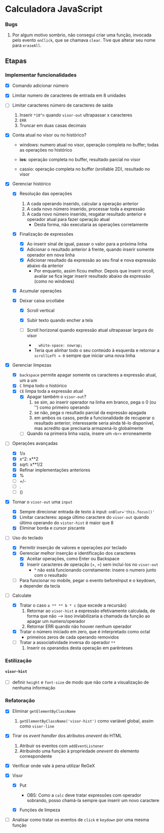 # Calculadora JavaScript

### Bugs

1. Por algum motivo sombrio, não consegui criar uma função, invocada pelo evento `onClick`, que se chamava `clear`. Tive que alterar seu nome para `eraseAll`.

## Etapas

### Implementar funcionalidades

- [x] Comando adicionar número

- [x] Limitar numero de caracteres de entrada em 8 unidades

- [ ] Limitar caracteres número de caracteres de saída

  1. Inserir `*10^n` quando `visor-out` ultrapassar x caracteres 
  2. `ERR`
  3. Truncar em duas casas decimais

- [x] Conta atual no visor ou no histórico?

  * windows: numero atual no visor, operação completa no buffer; todas as operações no histórico

  * **ios**: operação completa no buffer, resultado parcial no visor
  * cassio: operação completa no buffer (srollable 2D), resultado no visor 
  
- [x] Gerenciar histórico

  - [x] Resolução das operações
    1. A cada operando inserido, calcular a operação anterior
    2. A cada novo número inserido, processar toda a expressão
    3. A cada novo número inserido, resgatar resultado anterior e operador atual para fazer operação atual
       * Desta forma, não executaria as operações corretamente

  - [x] Finalização de expressões
    - [x] Ao inserir sinal de igual, passar o valor para a próxima linha
    - [x] Adicionar o resultado anterior à frente, quando inserir somente operador em nova linha
    - [x] Adicionar resultado da expressão ao seu final e nova expressão abaixo da anterior
      * Por enquanto, assim ficou melhor. Depois que inserir srcoll, avaliar se fica legar inserir resultado abaixo da expressão (como no windows) 

  - [x] Acumular operações

  - [x] Deixar caixa srcollabe

    - [x] Scroll vertical

    - [x] Subir texto quando encher a tela

    - [ ] Scroll horizonal quando expressão atual ultrapassar largura do visor

      * `  white-space: nowrap;`

      - Teria que alinhar todo o seu conteúdo à esquerda e retornar a `scrollLeft = 0` sempre que iniciar uma nova linha
  
- [x] Gerenciar limpezas

  - [x] `backspace` permite apagar somente os caracteres a expressão atual, um a um
  - [x] `C` limpa todo o histórico
  - [x] `CE` limpa toda a expressão atual
    - [x] Apagar também o `visor-out`?
      1. se sim, ao inserir operador na linha em branco, pega o 0  (ou '') como primeiro operando
      2. se não, pega o resultado parcial da expressão apagada
      3. em ambos os casos, perde a funcionalidade de recuperar o resultado anterior; interessante seria ainda tê-lo disponível, mas acredito que precisaria armazená-lo globalmente
    - [ ] Quando na primeira linha vazia, insere um `<br>` erroneamente
  
- [ ] Operações avançadas
  - [x] 1/x
  - [x] x^2: x**2
  - [x] sqrt: x**1/2
  - [x] Refinar implementações anteriores
  - [x] %
  - [ ] +/-
  - [ ] .
  - [ ] ()
  
- [x] Tornar o `visor-out` uma `input`

  - [x] Sempre direcionar entrada de texto à input: `onBlur='this.focus()'`
  - [x] Limitar caracteres: apaga último caractere do `visor-out` quando último operando do `vistor-hist` é maior que 8
  - [x] Eliminar borda e cursor piscante

- [ ] Uso do teclado

  - [x] Permitir inserção de valores e operações por teclado
  - [x] Gerenciar melhor inserção e identificação dos caracteres
    - [x] Aceitar operações, como Enter ou Backspace
    - [x] Inserir caracteres de operação (+, =) sem incluí-los no `visor-out`
      * ^ não está funcionando corretamente: insere o numero junto com o resultado
  - [ ] Para funcionar no mobile, pegar o evento beforeInput e o keydown, a depender da tecla

- [ ] Calculate

  - [x] Tratar o caso `a ** ** b * c` (que excede a recursão)
    1. Retornar ao `visor-hist` a expressão efetivamente calculada, de forma que não  --> isso inviabilizaria a chamada da função ao apagar um numero/operador
    2. Retornar ERR quando não houver nenhum operador
  - [x] Tratar o número iniciado em zero, que é interpretado como octal
    * primeiros zeros de cada operando removidos
  - [ ] Tratar a associatividade inversa do operador `**`
    1. Inserir os operandos desta operação em parênteses

### Estilização

#### `visor-hist`

- [ ] definir `height` e `font-size` de modo que não corte a visualização de nenhuma informação



### Refatoração

- [x] Eliminar `getElementByClassName`
  1. `getElementByClassName('visor-hist')` como variável global, assim como `visor-line`
  
- [x] Tirar os *event handler* dos atributos *onevent* do HTML
  1. Atribuir os eventos com `addEventListener` 
  2. Atribuindo uma função à propriedade *onevent* do elemento correspondente
  
- [x] Verificar onde vale à pena utilizar ReGeX

- [x] Visor

  - [x] Put
    * OBS: Como a `calc` deve tratar expressões com operador sobrando, posso chamá-la sempre que inserir um novo caractere

  - [x] Funções de limpeza

- [ ] Analisar como tratar os eventos de `click` e `keydown` por uma mesma função
